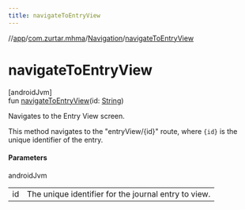 ```yaml
---
title: navigateToEntryView
---
```

//[app](../../../index.html)/[com.zurtar.mhma](../index.html)/[Navigation](index.html)/[navigateToEntryView](navigate-to-entry-view.html)



# navigateToEntryView



[androidJvm]\
fun [navigateToEntryView](navigate-to-entry-view.html)(id: [String](https://kotlinlang.org/api/core/kotlin-stdlib/kotlin/-string/index.html))



Navigates to the Entry View screen.



This method navigates to the &quot;entryView/{id}&quot; route, where `{id}` is the unique identifier of the entry.



#### Parameters


androidJvm

| | |
|---|---|
| id | The unique identifier for the journal entry to view. |



